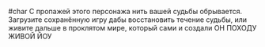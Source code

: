 #char 
С пропажей этого персонажа нить вашей судьбы обрывается. Загрузите сохранённую игру дабы восстановить течение судьбы, или живите дальше в проклятом мире, который сами и создали
ОН ПОХОДУ ЖИВОЙ ЙОУ